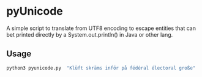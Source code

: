 # pyUnicode  


A simple script to translate from UTF8 encoding to escape entities that can bet printed directly by a System.out.println() in Java or other lang.  


## Usage

```bash   
python3 pyunicode.py  "Klüft skräms inför på fédéral électoral große"  
```


